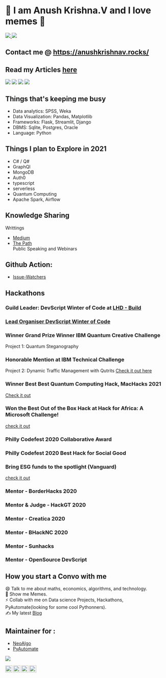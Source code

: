 # :wave:  I am Anush Krishna.V and I love memes 🔭 
<a href=https://github.com/TesseractCoding/NeoAlgo>
   <img src=https://img.shields.io/badge/NeoAlgo-manager-brightgreen>
   <img src=https://img.shields.io/badge/Issue_Watcher-Project_Admin-brightgreen>
</a>

## Contact me @  https://anushkrishnav.rocks/
## Read my Articles [here](https://anush-venkatakrishna.medium.com/)

<!--- [](https://user-stats.anushkrishnav.vercel.app/api?username=anushkrishnav&show_icons=true&title_color=8fe9e0&icon_color=79ff97&text_color=FFFFFF&theme=dark) --->
<p>
   <a><img src="https://img.icons8.com/color/48/000000/python.png"></a>
   <a><img src="https://img.icons8.com/color/48/000000/c-programming.png"></a>
   <a><img src="https://img.icons8.com/nolan/64/html-5.png"></a>
   <a><img src="https://img.icons8.com/color/48/000000/css3.png"></a>
</p>
<a>
<link rel="stylesheet" href="https://cdn.jsdelivr.net/gh/konpa/devicon@master/devicon.min.css">
<i class="devicon-c-plain"></i>
</a>



## Things that's keeping me busy
* Data analytics: SPSS, Weka 
* Data Visualization: Pandas, Matplotlib
* Frameworks: Flask, Streamlit, Django
* DBMS: Sqlite, Postgres, Oracle
* Language: Python

## Things I plan to Explore in 2021
* C# / Q#
* GraphQl
* MongoDB
* Auth0
* typescript
* serverless
* Quantum Computing
* Apache Spark, Airflow

## Knowledge Sharing
Writtings 
* [Medium](https://medium.com/@anush.venkatakrishna)
* [The Path](https://thepathtowardsdatascience.wordpress.com/)<br>
Public Speaking and Webinars

## Github Action:  
* [Issue-Watchers](https://github.com/marketplace/actions/issue-watchers)

## Hackathons
### Guild Leader: DevScript Winter of Code at [LHD - Build](https://localhackday.mlh.io/build)
### [Lead Organiser DevScript Winter of Code](https://devscript.tech/woc)

### Winner Grand Prize Winner IBM Quantum Creative Challenge
Project 1: Quantum Steganography
### Honorable Mention at IBM Technical Challenge
Project 2: Dynamic Traffic Management with Qutrits
[Check it out here ](https://qc-hacks.herokuapp.com/)

### Winner Best Best Quantum Computing Hack, MacHacks 2021
[Check it out](https://devpost.com/software/quantum-computing-submission)

### Won the Best Out of the Box Hack at Hack for Africa: A Microsoft Challenge! 
[check it out](https://dvp.st/34cy5G1)

### Philly Codefest 2020 Collaborative Award
### Philly Codefest 2020 Best Hack for Social Good
### Bring ESG funds to the spotlight (Vanguard)
[check it out](https://devpost.com/software/grow-n-track-u7962v)

### Mentor - BorderHacks 2020
### Mentor & Judge - HackGT 2020
### Mentor - Creatica 2020
### Mentor - BHackNC 2020
### Mentor - Sunhacks
### Mentor - OpenSource DevScript

## How you start a Convo with me
😄 Talk to me about maths, economics, algorithms, and technology. <br>
🔭 Show me Memes. <br>
⚡ Collab with me on Data science Projects, Hackathons, PyAutomate(looking for some cool Pythonners). <br>
✍️ My latest [Blog](https://anush-venkatakrishna.medium.com/part-1-winter-or-summer-take-your-baby-steps-into-opensource-now-7d661235d7ff)
<br>
## Maintainer for :
* [NeoAlgo](https://github.com/TesseractCoding/NeoAlgo)
* [PyAutomate](https://github.com/anushkrishnav/PyAutomate)


![](https://media.giphy.com/media/xUOwGj1jwTZq5Kh3Ko/giphy.gif)


<p>
<a href="https://twitter.com/Anush_krishna_v">
  <img align="left" alt="Anush Krishna | Twitter" width="22px" src="https://cdn.jsdelivr.net/npm/simple-icons@v3/icons/twitter.svg" />
</a>
<a href="https://www.linkedin.com/in/anush-krishna-v-8270941a0/">
  <img align="left" alt="Anushkrishna's LinkdeIN" width="22px" src="https://cdn.jsdelivr.net/npm/simple-icons@v3/icons/linkedin.svg" />
</a>
<a href="https://www.instagram.com/__.patronus.__/?hl=en/">
  <img align="left" alt="Anush krishna's Instagram" width="22px" src="https://cdn.jsdelivr.net/npm/simple-icons@v3/icons/instagram.svg" />
</a>
<a href="https://medium.com/@anush.venkatakrishna">
  <img align="left" alt="Anush krishna's Instagram" width="22px" src="https://cdn.jsdelivr.net/npm/simple-icons@3.0.1/icons/medium.svg" />
</a>
</p>



<!--
**anushkrishnav/anushkrishnav** is a ✨ _special_ ✨ repository because its `README.md` (this file) appears on your GitHub profile.

Here are some ideas to get you started:

- 🔭 I’m currently working on ...
- 🌱 I’m currently learning ...
- 👯 I’m looking to collaborate on ...
- 🤔 I’m looking for help with ...
- 💬 Ask me about ...
- 📫 How to reach me: ...
- 😄 Pronouns: ...
- ⚡ Fun fact: ...
-->
